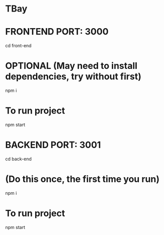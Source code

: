 # TBay
# FRONTEND PORT: 3000
cd front-end

# OPTIONAL (May need to install dependencies, try without first)
npm i

# To run project
npm start

# BACKEND PORT: 3001
cd back-end

# (Do this once, the first time you run)
npm i

# To run project
npm start
